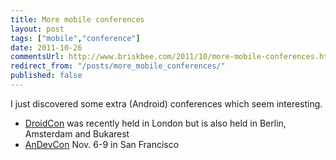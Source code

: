 ```yaml
---
title: More mobile conferences
layout: post
tags: ["mobile","conference"]
date: 2011-10-26
commentsUrl: http://www.briskbee.com/2011/10/more-mobile-conferences.html#comment-form
redirect_from: "/posts/more_mobile_conferences/"
published: false
---
```


I just discovered some extra (Android) conferences which seem interesting. 

* [DroidCon](http://uk.droidcon.com/) was recently held in London but is also held in Berlin, Amsterdam and Bukarest
* [AnDevCon](http://www.andevcon.com/) Nov. 6-9 in San Francisco
